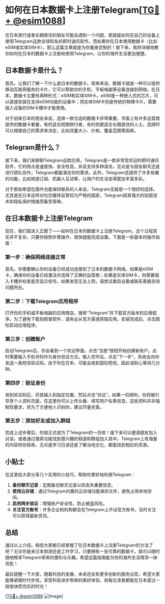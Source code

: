 # 如何在日本数据卡上注册Telegram[[TG💪+ @esim1088](https://t.me/s/esim1088)]

在日本旅行或者长期居住的朋友可能会遇到一个问题，那就是如何在自己的设备上使用Telegram这款全球知名的即时通讯软件。而如果你在日本使用数据卡（比如eSIM或实体SIM卡），那么这篇文章就是为你量身定制的！接下来，我将详细地教你如何在日本的数据卡上注册和使用Telegram，让你的海外生活更加便捷。

## 日本数据卡是什么？

首先，让我们了解一下什么是日本的数据卡。简单来说，数据卡就是一种可以提供移动互联网服务的卡片，它可以帮助你的手机、平板电脑等设备连接到网络。在日本，数据卡主要有两种形式：eSIM和实体SIM卡。eSIM是一种嵌入式的芯片，可以直接安装在支持eSIM功能的设备中；而实体SIM卡则是传统的物理卡片，需要插入设备的SIM卡槽中才能使用。

对于初来日本的朋友来说，选择一款合适的数据卡非常重要。市面上有许多运营商提供的数据卡套餐，有的适合短期旅行者，有的则更适合长期居住的人士。选择时可以根据自己的需求来决定，比如流量大小、价格、覆盖范围等因素。

## Telegram是什么？

接下来，我们来聊聊Telegram这款应用。Telegram是一款非常受欢迎的即时通讯软件，它的特点是速度快、安全性高，并且支持多种语言。无论是与朋友聊天还是进行团队协作，Telegram都能满足你的需求。此外，Telegram还提供了许多有趣的功能，比如频道订阅、机器人互动等，让用户的生活变得更加丰富多彩。

对于那些希望在国外也能保持联系的人来说，Telegram无疑是一个很好的选择。尤其是在日本这样对社交媒体监管较为严格的国家，Telegram因其强大的加密技术和隐私保护措施而备受青睐。

## 在日本数据卡上注册Telegram

现在，我们就进入正题了——如何在日本的数据卡上注册Telegram。这个过程其实并不复杂，只要你按照步骤操作，很快就能完成设置。下面是一些基本的操作指南：

### 第一步：确保网络连接正常

首先，你需要确认你的设备已经成功连接到了日本的数据卡网络。如果是eSIM卡，确保你的设备已经激活并选择了正确的运营商；如果是实体SIM卡，则需要插入卡槽并检查是否显示信号。如果发现无法上网，请尝试重启设备或联系客服咨询问题所在。

### 第二步：下载Telegram应用程序

打开你的手机或平板电脑的应用商店，搜索“Telegram”并下载官方版本的应用程序。为了避免下载到假冒软件，请务必从官方渠道获取应用。安装完成后，点击图标启动应用程序。

### 第三步：创建账户

启动Telegram后，你会看到一个欢迎界面。点击“注册”按钮开始创建新账户。此时需要输入手机号码作为身份验证方式。输入完毕后，点击“下一步”，系统会向你发送一条短信验证码。由于你在日本，可能会收到国际短信，因此请耐心等待几分钟。

### 第四步：验证身份

收到验证码后，将其输入到指定位置，然后点击“验证”。如果一切顺利，你将被引导至个人资料页面，在这里你可以上传头像、填写用户名等信息。这些资料并非强制性要求，但为了方便他人识别你，建议尽量完善。

### 第五步：添加好友或加入群组

完成上述步骤后，你就正式成为了Telegram的一员啦！接下来可以邀请朋友加入对话，或者通过搜索功能找到感兴趣的频道和群组加入其中。Telegram上有海量的内容供你探索，无论是学习日语还是了解当地文化，都能找到相应的资源。

## 小贴士

在这里给大家分享几个实用的小技巧，帮助你更好地利用Telegram：

1. **备份聊天记录**：定期备份聊天记录以防丢失重要信息。
2. **使用云存储**：通过Telegram内置的云存储功能保存文件，避免占用本地空间。
3. **启用两步验证**：增强账户安全性，防止被盗风险。
4. **关注官方账号**：许多企业和机构都会在Telegram上开设官方账号，及时关注可以获得最新资讯。

## 总结

通过以上介绍，相信大家都已经掌握了在日本数据卡上注册Telegram的方法了吧？无论你是来日本旅游还是工作学习，只要拥有一张可靠的数据卡，就可以随时随地畅享Telegram带来的便利与乐趣。希望这篇指南能为你的海外生活增添一抹亮色！

最后提醒一下大家，随着科技的发展，未来还会有更多创新的服务出现，希望大家能够紧跟时代步伐，享受科技进步带来的美好体验。祝每位读者都能在日本度过一段愉快而充实的时光！

[[TG💪+ @esim1088](https://t.me/s/esim1088) ![Image](https://i.postimg.cc/4NQfJmqS/Snipaste-2025-05-13-00-14-12.png)]